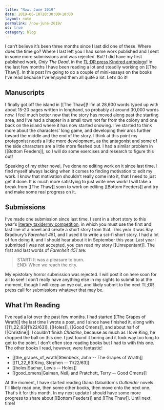 ```yaml
---
title: "Now: June 2019"
date: 2019-06-10T20:30:00+10:00
layout: note
permalink: /now-june-2019/
oc: true
category: blog
---
```


I can’t believe it’s been three months since I last did one of these. Where does the time go? Where I last left you I had some work published and I sent in some more submissions and was rejected. But! I did have my first published work, _Only The Dead_, in the [TL;DR press Kindred anthology](https://www.amazon.com/Kindred-Anthology-TL-DR-Press/dp/1798618184)! In the last few months I have been reading a lot and steadily working on [[The Thaw]]. In this post I’m going to do a couple of mini-essays on the books I’ve read because I’ve enjoyed them all quite a lot. Let’s do it!

<!--more-->

## Manuscripts

I finally got off the island in [[The Thaw]]! I’m at 28,600 words typed up with about 15-20 pages written in longhand, so probably at around 30,000 words now. I feel much better now that the story has moved along past the starting area, and I’ve had a chapter in a small town not far from the colony and one back on the island where it has now started snowing. I’ve started to think more about the characters' long game, and developing their arcs further toward the middle and the end of the story. I think at this point my protagonist needs a little more development, as the antagonist and some of the side characters are a little more fleshed out. I had a similar problem in [[Bottom Feeders]], so I will do some exercises and research to figure this out!

Speaking of my other novel, I’ve done no editing work on it since last time. I find myself always lacking when it comes to finding motivation to edit my work. I know that motivation shouldn’t really come into it, that I need to just get it done. It is much more satisfying to just write new work! I will take a break from [[The Thaw]] soon to work on editing [[Bottom Feeders]] and try and make some real progress on it.

## Submissions

I’ve made one submission since last time. I sent in a short story to this year’s [literary taxidermy competition](https://literarytaxidermy.com), in which you must use the first and last line of a novel and create a short story from that. This year it was Ray Bradbury’s _Farenheit 451_, and I used it to write a sci-fi short story. I had a lot of fun doing it, and I should hear about it in September this year. Last year I submitted I was not accepted, you can read my story [[Unrepentant]]. The first and last words of _Farenheit 451_ are:

> START: It was a pleasure to burn.<br/>END: When we reach the city.

My epistolary horror submission was rejected. I will post it on here soon for all to see! I don’t really have anything else in my sights to submit to at the moment, though I will keep an eye out, and likely submit to the next TL;DR press call for submissions whatever that may be.

## What I’m Reading

I’ve read a lot over the past few months. I had started [[The Grapes of Wrath]] the last time I wrote a post, and I since have finished it, along with [[11_22_63|11/22/63]], [[Holes]], [[Good Omens]], and about half of [[Christine]]. I couldn’t finish _Christine_, because as much as I love King, he dropped the ball on this one. I just found it boring and it took way too long to get to the point. I don’t often stop reading books but I had to with this one. The other books I read, however, were fantastic!

* [[the_grapes_of_wrath|Steinbeck, John -- The Grapes of Wrath]]
* [[11_22_63|King, Stephen -- 11/22/63]]
* [[holes|Sachar, Lewis -- Holes]]
* [[good_omens|Gaiman, Neil, and Pratchett, Terry -- Good Omens]]

At the moment, I have started reading Diana Gabaldon's _Outlander_ novels. I'll likely read one, then some other books, then move onto the next one. That's it for this month. In my next update I should have some more progress to share about [[Bottom Feeders]] and [[The Thaw]]. Until next time!